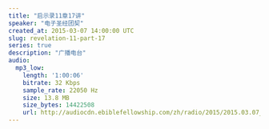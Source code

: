 ```yaml
---
title: "启示录11章17讲"
speaker: "电子圣经团契"
created_at: 2015-03-07 14:00:00 UTC
slug: revelation-11-part-17
series: true
description: "广播电台"
audio:
  mp3_low:
    length: '1:00:06'
    bitrate: 32 Kbps
    sample_rate: 22050 Hz
    size: 13.8 MB
    size_bytes: 14422508
    url: http://audiocdn.ebiblefellowship.com/zh/radio/2015/2015.03.07_EBF_-_Revelation_11_Part_17.mp3
---
```

